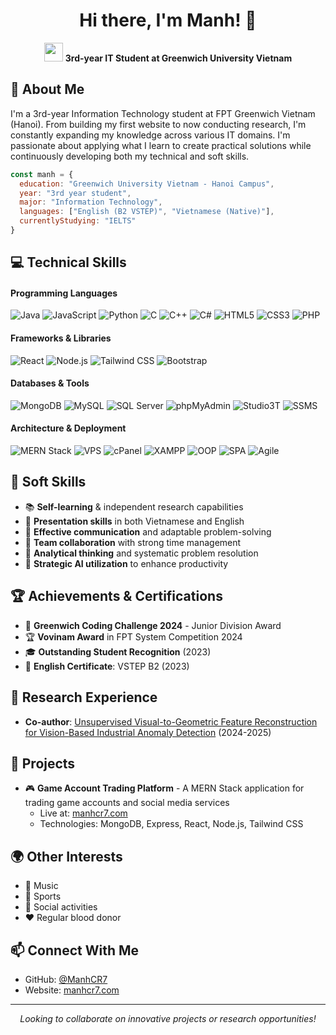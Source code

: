 <h1 align="center">Hi there, I'm Manh! 👋</h1>

<p align="center">
  <img src="https://media.giphy.com/media/hvRJCLFzcasrR4ia7z/giphy.gif" width="30px"/>
  <b>3rd-year IT Student at Greenwich University Vietnam</b>
</p>

## 🎯 About Me

I'm a 3rd-year Information Technology student at FPT Greenwich Vietnam (Hanoi). From building my first website to now conducting research, I'm constantly expanding my knowledge across various IT domains. I'm passionate about applying what I learn to create practical solutions while continuously developing both my technical and soft skills.

```javascript
const manh = {
  education: "Greenwich University Vietnam - Hanoi Campus",
  year: "3rd year student",
  major: "Information Technology",
  languages: ["English (B2 VSTEP)", "Vietnamese (Native)"],
  currentlyStudying: "IELTS"
}
```

## 💻 Technical Skills

#### Programming Languages
![Java](https://img.shields.io/badge/-Java-007396?style=flat-square&logo=java&logoColor=white)
![JavaScript](https://img.shields.io/badge/-JavaScript-F7DF1E?style=flat-square&logo=javascript&logoColor=black)
![Python](https://img.shields.io/badge/-Python-3776AB?style=flat-square&logo=python&logoColor=white)
![C](https://img.shields.io/badge/-C-A8B9CC?style=flat-square&logo=c&logoColor=white)
![C++](https://img.shields.io/badge/-C++-00599C?style=flat-square&logo=c%2B%2B&logoColor=white)
![C#](https://img.shields.io/badge/-C%23-239120?style=flat-square&logo=c-sharp&logoColor=white)
![HTML5](https://img.shields.io/badge/-HTML5-E34F26?style=flat-square&logo=html5&logoColor=white)
![CSS3](https://img.shields.io/badge/-CSS3-1572B6?style=flat-square&logo=css3&logoColor=white)
![PHP](https://img.shields.io/badge/-PHP-777BB4?style=flat-square&logo=php&logoColor=white)

#### Frameworks & Libraries
![React](https://img.shields.io/badge/-React-61DAFB?style=flat-square&logo=react&logoColor=black)
![Node.js](https://img.shields.io/badge/-Node.js-339933?style=flat-square&logo=node.js&logoColor=white)
![Tailwind CSS](https://img.shields.io/badge/-Tailwind_CSS-38B2AC?style=flat-square&logo=tailwind-css&logoColor=white)
![Bootstrap](https://img.shields.io/badge/-Bootstrap-7952B3?style=flat-square&logo=bootstrap&logoColor=white)

#### Databases & Tools
![MongoDB](https://img.shields.io/badge/-MongoDB-47A248?style=flat-square&logo=mongodb&logoColor=white)
![MySQL](https://img.shields.io/badge/-MySQL-4479A1?style=flat-square&logo=mysql&logoColor=white)
![SQL Server](https://img.shields.io/badge/-SQL_Server-CC2927?style=flat-square&logo=microsoft-sql-server&logoColor=white)
![phpMyAdmin](https://img.shields.io/badge/-phpMyAdmin-6C78AF?style=flat-square&logo=phpmyadmin&logoColor=white)
![Studio3T](https://img.shields.io/badge/-Studio3T-17AF66?style=flat-square)
![SSMS](https://img.shields.io/badge/-SSMS-CC2927?style=flat-square&logo=microsoft-sql-server&logoColor=white)

#### Architecture & Deployment
![MERN Stack](https://img.shields.io/badge/-MERN_Stack-000000?style=flat-square)
![VPS](https://img.shields.io/badge/-VPS-0082C9?style=flat-square)
![cPanel](https://img.shields.io/badge/-cPanel-FF6C2C?style=flat-square&logo=cpanel&logoColor=white)
![XAMPP](https://img.shields.io/badge/-XAMPP-FB7A24?style=flat-square&logo=xampp&logoColor=white)
![OOP](https://img.shields.io/badge/-OOP-3C873A?style=flat-square)
![SPA](https://img.shields.io/badge/-SPA-61DAFB?style=flat-square)
![Agile](https://img.shields.io/badge/-Agile-0052CC?style=flat-square)

## 🌟 Soft Skills

- 📚 **Self-learning** & independent research capabilities
- 🎤 **Presentation skills** in both Vietnamese and English
- 💬 **Effective communication** and adaptable problem-solving
- 👥 **Team collaboration** with strong time management
- 🧠 **Analytical thinking** and systematic problem resolution
- 🤖 **Strategic AI utilization** to enhance productivity

## 🏆 Achievements & Certifications

- 🏅 **Greenwich Coding Challenge 2024** - Junior Division Award
- 🏆 **Vovinam Award** in FPT System Competition 2024
- 🎓 **Outstanding Student Recognition** (2023)
- 📜 **English Certificate**: VSTEP B2 (2023)

## 🔬 Research Experience

- **Co-author**: [Unsupervised Visual-to-Geometric Feature Reconstruction for Vision-Based Industrial Anomaly Detection](https://ieeexplore.ieee.org/document/10820339) (2024-2025)

## 🚀 Projects

- 🎮 **Game Account Trading Platform** - A MERN Stack application for trading game accounts and social media services
  - Live at: [manhcr7.com](https://manhcr7.com)
  - Technologies: MongoDB, Express, React, Node.js, Tailwind CSS

## 🌍 Other Interests

- 🎵 Music
- 🏃 Sports
- 🤝 Social activities
- ❤️ Regular blood donor

## 📫 Connect With Me

- GitHub: [@ManhCR7](https://github.com/ManhCR7)
- Website: [manhcr7.com](https://manhcr7.com)

---

<p align="center">
<i>Looking to collaborate on innovative projects or research opportunities!</i>
</p>
